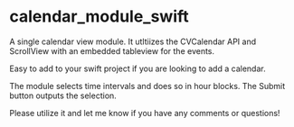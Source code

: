 # calendar_module_swift
A single calendar view module.  It utltiizes the CVCalendar API and ScrollView with an embedded tableview for the events.

Easy to add to your swift project if you are looking to add a calendar.

The module selects time intervals and does so in hour blocks.  The Submit button outputs the selection.



Please utilize  it and let me know if you have any comments or questions!
